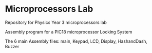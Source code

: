 # Microprocessors Lab
Repository for Physics Year 3 microprocessors lab

Assembly program for a PIC18 microprocessor Locking System

The 6 main Assembly files: main, Keypad, LCD, Display, HashandDash, Buzzer
